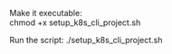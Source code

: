 Make it executable:  
chmod +x setup_k8s_cli_project.sh

  Run the script:
  ./setup_k8s_cli_project.sh
